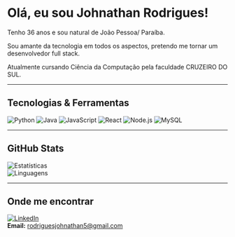 # Olá, eu sou Johnathan Rodrigues!

Tenho 36 anos e sou natural de João Pessoa/ Paraíba.

Sou amante da tecnologia em todos os aspectos, pretendo me tornar um desenvolvedor full stack.

Atualmente cursando Ciência da Computação pela faculdade CRUZEIRO DO SUL. 

---

## Tecnologias & Ferramentas
![Python](https://img.shields.io/badge/Python-3776AB?style=for-the-badge&logo=python&logoColor=white)
![Java](https://img.shields.io/badge/Java-ED8B00?style=for-the-badge&logo=openjdk&logoColor=white)
![JavaScript](https://img.shields.io/badge/JavaScript-F7DF1E?style=for-the-badge&logo=javascript&logoColor=black)
![React](https://img.shields.io/badge/React-20232A?style=for-the-badge&logo=react&logoColor=61DAFB)
![Node.js](https://img.shields.io/badge/Node.js-339933?style=for-the-badge&logo=nodedotjs&logoColor=white)
![MySQL](https://img.shields.io/badge/MySQL-005C84?style=for-the-badge&logo=mysql&logoColor=white)

---

## GitHub Stats
![Estatísticas](https://github-readme-stats.vercel.app/api?username=JohnathanRodrigues89&show_icons=true&theme=dracula)  
![Linguagens](https://github-readme-stats.vercel.app/api/top-langs/?username=JohnathanRodrigues89&layout=compact&theme=dracula)

---

## Onde me encontrar
[![LinkedIn](https://img.shields.io/badge/LinkedIn-0A66C2?style=for-the-badge&logo=linkedin&logoColor=white)](www.linkedin.com/in/johnathan-rodrigues-75744137a)  
**Email:** rodriguesjohnathan5@gmail.com
